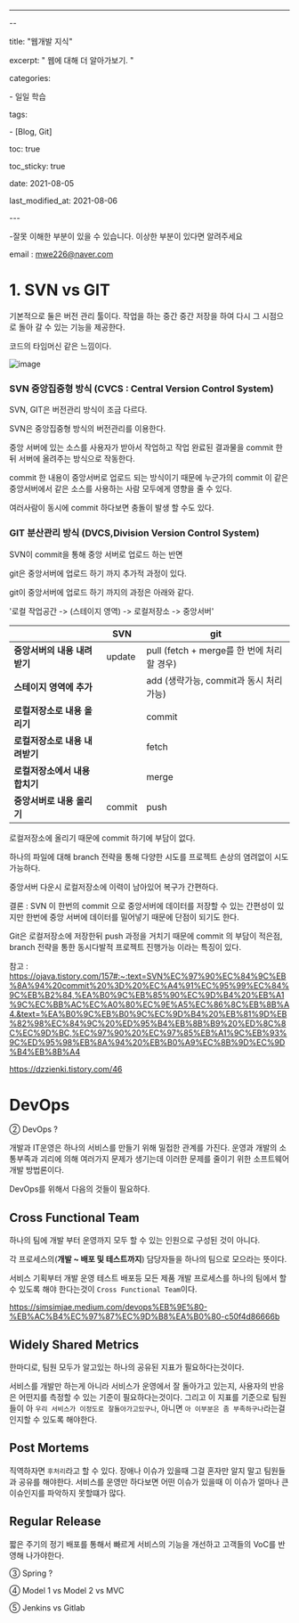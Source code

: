 ---



--

title: "웹개발 지식"

excerpt: " 웹에 대해 더 알아가보기. "



categories:

 \- 일일 학습

tags:

 \- [Blog, Git]



toc: true

toc_sticky: true

 

date: 2021-08-05

last_modified_at: 2021-08-06

\---

-잘못 이해한 부분이 있을 수 있습니다. 이상한 부분이 있다면 알려주세요



email : mwe226@naver.com



# 1. SVN vs GIT

기본적으로 둘은 버전 관리 툴이다. 작업을 하는 중간 중간 저장을 하여 다시 그 시점으로 돌아 갈 수 있는 기능을 제공한다.

코드의 타임머신 같은 느낌이다.



![image](https://user-images.githubusercontent.com/65274952/128484465-92f8c929-3bb8-445a-8489-3becf5adb1dd.png)

### SVN 중앙집중형 방식 (CVCS : Central Version Control System)

SVN, GIT은 버전관리 방식이 조금 다르다.



SVN은 중앙집중형 방식의 버전관리를 이용한다.

중앙 서버에 있는 소스를 사용자가 받아서 작업하고 작업 완료된 결과물을 commit 한 뒤 서버에 올려주는 방식으로 작동한다.



commit 한 내용이 중앙서버로 업로드 되는 방식이기 때문에 누군가의 commit 이 같은 중앙서버에서 같은 소스를 사용하는 사람 모두에게 영향을 줄 수 있다.



여러사람이 동시에 commit 하다보면 충돌이 발생 할 수도 있다.



### GIT 분산관리 방식 (DVCS,Division Version Control System)

SVN이 commit을 통해 중앙 서버로 업로드 하는 반면

git은  중앙서버에 업로드 하기 까지 추가적 과정이 있다.



git이 중앙서버에 업로드 하기 까지의 과정은 아래와 같다.

 '로컬 작업공간 -> (스테이지 영역) -> 로컬저장소 -> 중앙서버' 

|                                | **SVN** | **git**                                    |
| ------------------------------ | ------- | ------------------------------------------ |
| **중앙서버의 내용 내려받기**   | update  | pull (fetch + merge를 한 번에 처리할 경우) |
| **스테이지 영역에 추가**       |         | add (생략가능, commit과 동시 처리 가능)    |
| **로컬저장소로 내용 올리기**   |         | commit                                     |
| **로컬저장소로 내용 내려받기** |         | fetch                                      |
| **로컬저장소에서 내용 합치기** |         | merge                                      |
| **중앙서버로 내용 올리기**     | commit  | push                                       |



로컬저장소에 올리기 때문에 commit 하기에 부담이 없다.

하나의 파일에 대해 branch 전략을 통해 다양한 시도를 프로젝트 손상의 염려없이 시도 가능하다.

중앙서버 다운시 로컬저장소에 이력이 남아있어 복구가 간편하다.



 결론 : SVN 이 한번의 commit 으로 중앙서버에 데이터를 저장할 수 있는 간편성이 있지만 한번에 중앙 서버에 데이터를 밀어넣기 때문에 단점이 되기도 한다.

Git은 로컬저장소에 저장한뒤 push 과정을 거치기 때문에 commit 의 부담이 적은점, branch 전략을 통한 동시다발적 프로젝트 진행가능 이라는 특징이 있다.

참고 : https://ojava.tistory.com/157#:~:text=SVN%EC%97%90%EC%84%9C%EB%8A%94%20commit%20%3D%20%EC%A4%91%EC%95%99%EC%84%9C%EB%B2%84,%EA%B0%9C%EB%85%90%EC%9D%B4%20%EB%A1%9C%EC%BB%AC%EC%A0%80%EC%9E%A5%EC%86%8C%EB%8B%A4.&text=%EA%B0%9C%EB%B0%9C%EC%9D%B4%20%EB%81%9D%EB%82%98%EC%84%9C%20%ED%95%B4%EB%8B%B9%20%ED%8C%8C%EC%9D%BC,%EC%97%90%20%EC%97%85%EB%A1%9C%EB%93%9C%ED%95%98%EB%8A%94%20%EB%B0%A9%EC%8B%9D%EC%9D%B4%EB%8B%A4



https://dzzienki.tistory.com/46







# DevOps



② DevOps ?

개발과 IT운영은 하나의 서비스를 만들기 위해 밀접한 관계를 가진다.  운영과 개발의 소통부족과 괴리에 의해 여러가지 문제가 생기는데 이러한 문제를 줄이기 위한 소프트웨어 개발 방법론이다. 

DevOps를 위해서 다음의 것들이 필요하다.

## Cross Functional Team

하나의 팀에 개발 부터 운영까지 모두 할 수 있는 인원으로 구성된 것이 아니다.

 각 프로세스의(**개발 ~ 배포 및 테스트까지**) 담당자들을 하나의 팀으로 모으라는 뜻이다. 

서비스 기획부터 개발 운영 테스트 배포등 모든 제품 개발 프로세스를 하나의 팀에서 할 수 있도록 해야 한다는것이 `Cross Functional Team`이다.

https://simsimjae.medium.com/devops%EB%9E%80-%EB%AC%B4%EC%97%87%EC%9D%B8%EA%B0%80-c50f4d86666b

## Widely Shared Metrics

한마디로, 팀원 모두가 알고있는 하나의 공유된 지표가 필요하다는것이다.

서비스를 개발만 하는게 아니라 서비스가 운영에서 잘 돌아가고 있는지, 사용자의 반응은 어떤지를 측정할 수 있는 기준이 필요하다는것이다. 그리고 이 지표를 기준으로 팀원들이 아 `우리 서비스가 이정도로 잘돌아가고있구나`, 아니면 `아 이부분은 좀 부족하구나`라는걸 인지할 수 있도록 해야한다.

## Post Mortems

직역하자면 `후처리`라고 할 수 있다. 장애나 이슈가 있을때 그걸 혼자만 알지 말고 팀원들과 공유를 해야한다. 서비스를 운영만 하다보면 어떤 이슈가 있을때 이 이슈가 얼마나 큰 이슈인지를 파악하지 못할떄가 많다.

## Regular Release

짧은 주기의 정기 배포를 통해서 빠르게 서비스의 기능을 개선하고 고객들의 VoC를 반영해 나가야한다.





③ Spring ?





④ Model 1 vs Model 2 vs MVC





⑤ Jenkins vs Gitlab

